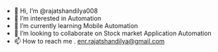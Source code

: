 - 👋 Hi, I’m @rajatshandilya008
- 👀 I’m interested in Automation
- 🌱 I’m currently learning Mobile Automation
- 💞️ I’m looking to collaborate on Stock market Application Automation 
- 📫 How to reach me . enr.rajatshandilya@gmail.com

<!---
rajatshandilya008/rajatshandilya008 is a ✨ special ✨ repository because its `README.md` (this file) appears on your GitHub profile.
You can click the Preview link to take a look at your changes.
--->
